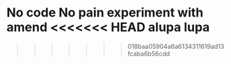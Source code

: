 No code No pain
experiment with amend
<<<<<<< HEAD
alupa
lupa
=======
>>>>>>> 018baa05904a6a6134311619ad13fcaba6b56cdd
